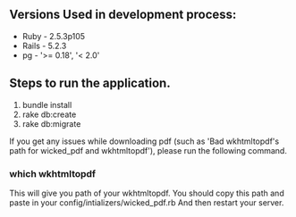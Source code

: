 
## Versions Used in development process:

* Ruby - 2.5.3p105
* Rails - 5.2.3
* pg - '>= 0.18', '< 2.0'

## Steps to run the application.

1) bundle install
2) rake db:create
3) rake db:migrate

If you get any issues while downloading pdf (such as 'Bad wkhtmltopdf's path for wicked_pdf and wkhtmltopdf'), please run the following command.

### which wkhtmltopdf

This will give you path of your wkhtmltopdf. You should copy this path and paste in your config/intializers/wicked_pdf.rb And then restart your server.

